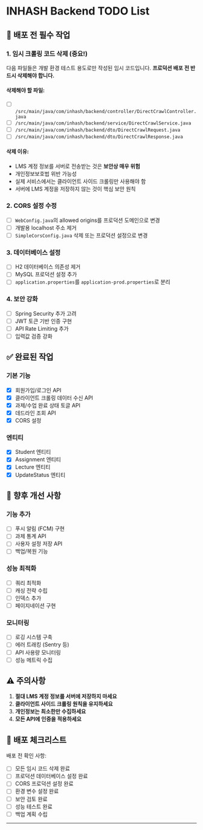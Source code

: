 # INHASH Backend TODO List

## 🚨 배포 전 필수 작업

### 1. 임시 크롤링 코드 삭제 (중요!)
다음 파일들은 개발 환경 테스트 용도로만 작성된 임시 코드입니다.
**프로덕션 배포 전 반드시 삭제해야 합니다.**

#### 삭제해야 할 파일:
- [ ] `/src/main/java/com/inhash/backend/controller/DirectCrawlController.java`
- [ ] `/src/main/java/com/inhash/backend/service/DirectCrawlService.java`
- [ ] `/src/main/java/com/inhash/backend/dto/DirectCrawlRequest.java`
- [ ] `/src/main/java/com/inhash/backend/dto/DirectCrawlResponse.java`

#### 삭제 이유:
- LMS 계정 정보를 서버로 전송받는 것은 **보안상 매우 위험**
- 개인정보보호법 위반 가능성
- 실제 서비스에서는 클라이언트 사이드 크롤링만 사용해야 함
- 서버에 LMS 계정을 저장하지 않는 것이 핵심 보안 원칙

### 2. CORS 설정 수정
- [ ] `WebConfig.java`의 allowed origins를 프로덕션 도메인으로 변경
- [ ] 개발용 localhost 주소 제거
- [ ] `SimpleCorsConfig.java` 삭제 또는 프로덕션 설정으로 변경

### 3. 데이터베이스 설정
- [ ] H2 데이터베이스 의존성 제거
- [ ] MySQL 프로덕션 설정 추가
- [ ] `application.properties`를 `application-prod.properties`로 분리

### 4. 보안 강화
- [ ] Spring Security 추가 고려
- [ ] JWT 토큰 기반 인증 구현
- [ ] API Rate Limiting 추가
- [ ] 입력값 검증 강화

## ✅ 완료된 작업

### 기본 기능
- [x] 회원가입/로그인 API
- [x] 클라이언트 크롤링 데이터 수신 API
- [x] 과제/수업 완료 상태 토글 API
- [x] 데드라인 조회 API
- [x] CORS 설정

### 엔티티
- [x] Student 엔티티
- [x] Assignment 엔티티
- [x] Lecture 엔티티
- [x] UpdateStatus 엔티티

## 📝 향후 개선 사항

### 기능 추가
- [ ] 푸시 알림 (FCM) 구현
- [ ] 과제 통계 API
- [ ] 사용자 설정 저장 API
- [ ] 백업/복원 기능

### 성능 최적화
- [ ] 쿼리 최적화
- [ ] 캐싱 전략 수립
- [ ] 인덱스 추가
- [ ] 페이지네이션 구현

### 모니터링
- [ ] 로깅 시스템 구축
- [ ] 에러 트래킹 (Sentry 등)
- [ ] API 사용량 모니터링
- [ ] 성능 메트릭 수집

## ⚠️ 주의사항

1. **절대 LMS 계정 정보를 서버에 저장하지 마세요**
2. **클라이언트 사이드 크롤링 원칙을 유지하세요**
3. **개인정보는 최소한만 수집하세요**
4. **모든 API에 인증을 적용하세요**

## 📅 배포 체크리스트

배포 전 확인 사항:
- [ ] 모든 임시 코드 삭제 완료
- [ ] 프로덕션 데이터베이스 설정 완료
- [ ] CORS 프로덕션 설정 완료
- [ ] 환경 변수 설정 완료
- [ ] 보안 검토 완료
- [ ] 성능 테스트 완료
- [ ] 백업 계획 수립

---

